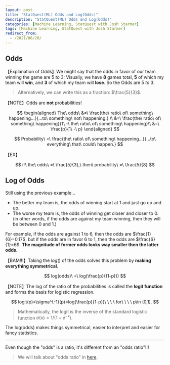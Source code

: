 ```yaml
---
layout: post
title: "StatQuest(ML) Odds and Log(Odds)"
description: "StatQuest(ML) Odds and Log(Odds)"
categories: [Machine Learning, StatQuest with Josh Starmer]
tags: [Machine Learning, StatQuest with Josh Starmer]
redirect_from:  
  - /2021/06/20/
---
```


<head>
    <script src="https://cdn.mathjax.org/mathjax/latest/MathJax.js?config=TeX-AMS-MML_HTMLorMML" type="text/javascript"></script>
    <script type="text/x-mathjax-config">
        MathJax.Hub.Config({
            tex2jax: {
            skipTags: ['script', 'noscript', 'style', 'textarea', 'pre'],
            inlineMath: [['$','$']]
            }
        });
    </script>
</head>

## Odds

【Explanation of Odds】We might say that the odds in favor of our team winning the game are $5\ to\ 3$: Visually, we have **8** games total, **5** of which my team will **win**, and **3** of which my team will **lose**. So the Odds are $5\ to\ 3$.

> Alternatively, we can write this as a fraction: $\frac{5}{3}$.

【NOTE】Odds are **not** probabilities!

$$
\begin{aligned}
The\ odds\ &=\ \frac{the\ ratio\ of\ something\ happening...}{...to\ something\ not\ happening.} \\
&=\ \frac{the\ ratio\ of\ something\ happening}{1\ -\ the\ ratio\ of\ something\ happening}\\
&=\ \frac{p}{1\ -\ p}
\end{aligned}
$$

$$
Probability\ =\ \frac{the\ ratio\ of\ something\ happening...}{...to\ everything\ that\ could\ happen.}
$$

【EX】

$$
if\ the\ odds\ =\ \frac{5}{3},\ then\ probability\ =\ \frac{5}{8}
$$

## Log of Odds

Still using the previous example...

* The better my team is, the odds of winning start at 1 and just go up and up.
* The worse my team is, the odds of winning get closer and closer to 0. (in other words, if the odds are against my team winning, then they will be between 0 and 1.)

For example, if the odds are against 1 to 6, then the odds are $\frac{1}{6}=0.17$, but if the odds are in favor 6 to 1, then the odds are $\frac{6}{1}=6$. **The magnitude of former odds looks way smaller then the latter odds.**

【BAM!!!】Taking the $log()$ of the odds solves this problem by **making everything symmetrical**.

$$
log(odds)\ =\ log(\frac{p}{(1-p)})
$$

【NOTE】The log of the ratio of the probabilities is called the **logit function** and forms the basis for logistic regression.

$$
logit(p)=\sigma^{-1}(p)=log(\frac{p}{1-p})\ \ \ \ for\ \ \ \ p\in (0,1).
$$

> Mathematically, the logit is the inverse of the standard logistic function $\sigma (x)=1/(1+e^{-x})$.

The log(odds) makes things symmetrical, easier to interpret and easier for fancy statistics.

---

Even though the "odds" is a ratio, it's different from an "odds ratio"!!!

> We will talk about "odds ratio" in [here](https://authurwhywait.github.io/blog/2021/06/20/ML06/).
